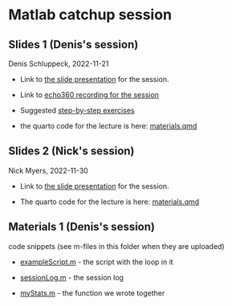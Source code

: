 # Matlab catchup session



## Slides 1 (Denis's session)

Denis Schluppeck, 2022-11-21

- Link to [the slide presentation](./materials.html) for the session.

- Link to [echo360 recording for the session](https://echo360.org.uk/media/c37b57cb-be4f-4b39-98c4-c0c5493bafb1/public)

- Suggested [step-by-step exercises](https://schluppeck.github.io/learningMatlab/aToZ-intro/)

- the quarto code for the lecture is here: [materials.qmd](./materials.qmd)

## Slides 2 (Nick's session)

Nick Myers, 2022-11-30

- Link to [the slide presentation](./Matlab-Materials-2.html) for the session.

- The quarto code for the lecture is here: [materials.qmd](./Matlab-Materials-2.qmd)

<!-- Link to [echo360 recording for the session](https://echo360.org.uk/media/c37b57cb-be4f-4b39-98c4-c0c5493bafb1/public) 

Suggested [step-by-step exercises](https://schluppeck.github.io/learningMatlab/aToZ-intro/)

!-->


## Materials 1 (Denis's session)

code snippets (see m-files in this folder when they are uploaded)

- [exampleScript.m](./exampleScript.m) - the script with the loop in it

- [sessionLog.m](./sessionLog.m) - the session log

- [myStats.m](./myStats.m) - the function we wrote together
  